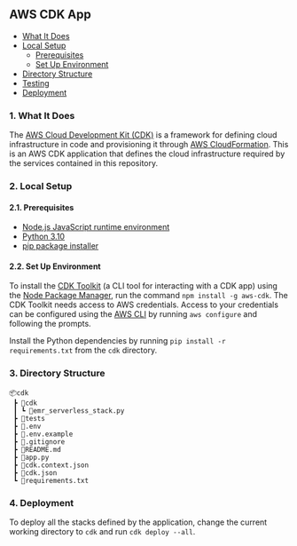 ## AWS CDK App

- [What It Does](#1-what-it-does)
- [Local Setup](#2-local-setup)
  - [Prerequisites](#21-prerequisites)
  - [Set Up Environment](#22-set-up-environment)
- [Directory Structure](#3-directory-structure)
- [Testing](#4-testing)
- [Deployment](#5-deployment)

### 1. What It Does

The [AWS Cloud Development Kit (CDK)](https://docs.aws.amazon.com/cdk/v2/guide/home.html) is a framework for defining cloud infrastructure in code and provisioning it through [AWS CloudFormation](https://aws.amazon.com/cloudformation/). This is an AWS CDK application that defines the cloud infrastructure required by the services contained in this repository.

### 2. Local Setup

#### 2.1. Prerequisites

- [Node.js JavaScript runtime environment](https://nodejs.org/en/download/)
- [Python 3.10](https://www.python.org/downloads/)
- [pip package installer](https://pip.pypa.io/en/stable/installation/)

#### 2.2. Set Up Environment

To install the [CDK Toolkit](https://docs.aws.amazon.com/cdk/v2/guide/cli.html) (a CLI tool for interacting with a CDK app) using the [Node Package Manager](https://www.npmjs.com/), run the command `npm install -g aws-cdk`. The CDK Toolkit needs access to AWS credentials. Access to your credentials can be configured using the [AWS CLI](https://docs.aws.amazon.com/cli/latest/userguide/getting-started-install.html) by running `aws configure` and following the prompts.

Install the Python dependencies by running `pip install -r requirements.txt` from the `cdk` directory.

### 3. Directory Structure

```
📦cdk
 ┣ 📂cdk
 ┃ ┗ 📜emr_serverless_stack.py
 ┣ 📂tests
 ┣ 📜.env
 ┣ 📜.env.example
 ┣ 📜.gitignore
 ┣ 📜README.md
 ┣ 📜app.py
 ┣ 📜cdk.context.json
 ┣ 📜cdk.json
 ┗ 📜requirements.txt
```

### 4. Deployment

To deploy all the stacks defined by the application, change the current working directory to `cdk` and run `cdk deploy --all`.
